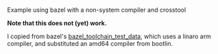 Example using bazel with a non-system compiler and crosstool

**Note that this does not (yet) work.**

I copied from bazel's [bazel_toolchain_test_data](https://github.com/bazelbuild/bazel/tree/master/src/test/shell/bazel/testdata/bazel_toolchain_test_data), which uses a linaro arm compiler, and substituted an amd64 compiler from bootlin.


